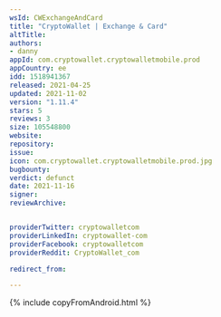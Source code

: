 ```yaml
---
wsId: CWExchangeAndCard
title: "CryptoWallet | Exchange & Card"
altTitle: 
authors:
- danny
appId: com.cryptowallet.cryptowalletmobile.prod
appCountry: ee
idd: 1518941367
released: 2021-04-25
updated: 2021-11-02
version: "1.11.4"
stars: 5
reviews: 3
size: 105548800
website: 
repository: 
issue: 
icon: com.cryptowallet.cryptowalletmobile.prod.jpg
bugbounty: 
verdict: defunct
date: 2021-11-16
signer: 
reviewArchive:


providerTwitter: cryptowalletcom
providerLinkedIn: cryptowallet-com
providerFacebook: cryptowalletcom
providerReddit: CryptoWallet_com

redirect_from:

---
```


{% include copyFromAndroid.html %}